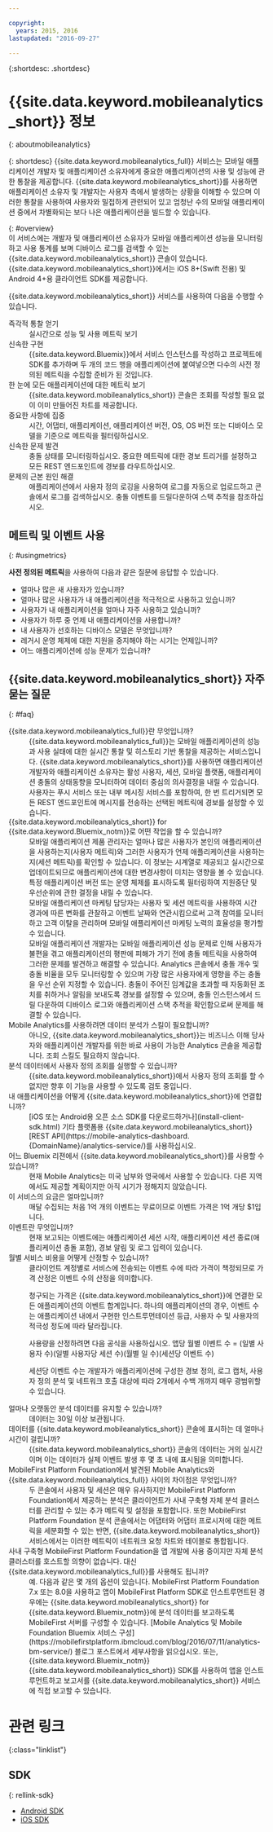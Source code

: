 ```yaml
---

copyright:
  years: 2015, 2016
lastupdated: "2016-09-27"

---
```

{:shortdesc: .shortdesc}

# {{site.data.keyword.mobileanalytics_short}} 정보  
{: aboutmobileanalytics}

{: shortdesc}
{{site.data.keyword.mobileanalytics_full}} 서비스는 모바일 애플리케이션 개발자 및 애플리케이션 소유자에게 중요한 애플리케이션의 사용 및 성능에 관한 통찰을 제공합니다. {{site.data.keyword.mobileanalytics_short}}를 사용하면 애플리케이션 소유자 및 개발자는 사용자 측에서 발생하는 상황을 이해할 수 있으며 이러한 통찰을 사용하여 사용자와 밀접하게 관련되어 있고 엄청난 수의 모바일 애플리케이션 중에서 차별화되는 보다 나은 애플리케이션을 빌드할 수 있습니다. 

{: #overview}  
이 서비스에는 개발자 및 애플리케이션 소유자가 모바일 애플리케이션 성능을 모니터링하고 사용 통계를 보며 디바이스 로그를 검색할 수 있는 {{site.data.keyword.mobileanalytics_short}} 콘솔이 있습니다. {{site.data.keyword.mobileanalytics_short}}에서는 iOS 8+(Swift 전용) 및 Android 4+용 클라이언트 SDK를 제공합니다.

<!-- Mobile Analytics Server SDKs - set of server SDKs to protect resources that are-->
<!--hosted on {{site.data.keyword.Bluemix_notm}}. Currently supported runtimes are-->
<!--Node.js and Java for Liberty.-->

{{site.data.keyword.mobileanalytics_short}} 서비스를 사용하여 다음을 수행할 수 있습니다.
<!-- and includes the following capabilities: -->
<!-- * Near real-time analytics for client activity. Exp -->
<!--* Network latency analytics. GA only -->
<!-- * Client log search and download. Exp -->
<!--* Server log search and download. GA only -->
<!-- Crash and stack trace search. Exp -->

<dl>
	<dt>즉각적 통찰 얻기</dt>
		<dd>실시간으로 성능 및 사용 메트릭 보기</dd>
	<dt>신속한 구현</dt>
		<dd>{{site.data.keyword.Bluemix}}에서 서비스 인스턴스를 작성하고 프로젝트에 SDK를 추가하며 두 개의 코드 행을 애플리케이션에 붙여넣으면 다수의 사전 정의된 메트릭을 수집할 준비가 된 것입니다.</dd>
	<!--<dt>Collect any data you want</dt>-->
		<!--<dd>Instrument apps with custom events, discover how users are interacting with your app, track purchases, and monitor app activity.  
</dd>-->
<dt>한 눈에 모든 애플리케이션에 대한 메트릭 보기</dt>
	<dd>{{site.data.keyword.mobileanalytics_short}} 콘솔은 조회를 작성할 필요 없이 <!-- both -->이미 만들어진 차트<!--and custom-->를 제공합니다.</dd>
<dt>중요한 사항에 집중</dt>
	<dd>시간, 어댑터, 애플리케이션, 애플리케이션 버전, OS, OS 버전 또는 디바이스 모델을 기준으로 메트릭을 필터링하십시오.</dd>
<dt>신속한 문제 발견</dt>
	<dd>충돌 상태를 모니터링하십시오. 중요한 메트릭에 대한 경보 트리거를 설정하고 모든 REST 엔드포인트에 경보를 라우트하십시오. </dd>
<dt>문제의 근본 원인 해결</dt>
	<dd>애플리케이션에서 사용자 정의 로깅을 사용하여 로그를 자동으로 업로드하고 콘솔에서 로그를 검색하십시오. 충돌 이벤트를 드릴다운하여 스택 추적을 참조하십시오.</dd>
</dl>
 

## 메트릭 및 이벤트 사용
{: #usingmetrics}

**사전 정의된 메트릭**을 사용하여 다음과 같은 질문에 응답할 수 있습니다.

* 얼마나 많은 새 사용자가 있습니까?  
* 얼마나 많은 사용자가 내 애플리케이션을 적극적으로 사용하고 있습니까?  
* 사용자가 내 애플리케이션을 얼마나 자주 사용하고 있습니까? 
* 사용자가 하루 중 언제 내 애플리케이션을 사용합니까?  
* 내 사용자가 선호하는 디바이스 모델은 무엇입니까? 
* 레거시 운영 체제에 대한 지원을 중지해야 하는 시기는 언제입니까? 
* 어느 애플리케이션에 성능 문제가 있습니까?  

<!--By adding your own **custom events** you can answer questions like:--> 

<!--* What features are used most and least?-->  
<!--* Where are users entering and leaving my app?-->  
<!--* What activities are users viewing most? --> 
<!--* Are users completing workflows in the app (for example, conversion funnels)? -->  

<!--Client-side logs and usage data are gathered automatically and sent to the Mobile Analytics -->
<!-- service on demand. Developers and -->
<!-- administrators can use the {{site.data.keyword.mobileanalytics_short}} service dashboard to view data that -->
<!-- is gathered by the client SDK. -->

<!--## Data visualization
{: data-visualization}

All data that is collected by the analytics service can be visualized through the {{site.data.keyword.mobileanalytics_short}} dashboard which is accessible from your {{site.data.keyword.Bluemix_notm}} dashboard by clicking your IBM {{site.data.keyword.mobileanalytics_short}} service tile instance. You can also create custom charts, based on data that is collected by the analytics service in the dashboard. In addition to an at-a-glance view of your mobile analytics, the analytics feature includes the capability to perform a raw search against client logs, captured client crash data, and any extra data that you explicitly provide through client API function calls that feed into the {{site.data.keyword.mobileanalytics_short}} service. -->

## {{site.data.keyword.mobileanalytics_short}} 자주 묻는 질문 
{: #faq}

<dl>
	<dt>{{site.data.keyword.mobileanalytics_full}}란 무엇입니까?</dt>
		<dd>{{site.data.keyword.mobileanalytics_full}}는 모바일 애플리케이션의 성능과 사용 실태에 대한 실시간 통찰 및 히스토리 기반 통찰을 제공하는 서비스입니다. {{site.data.keyword.mobileanalytics_short}}를 사용하면 애플리케이션 개발자와 애플리케이션 소유자는 활성 사용자, 세션, 모바일 플랫폼, 애플리케이션 충돌의 상태동향을 모니터하여 데이터 중심의 의사결정을 내릴 수 있습니다. 사용자는 푸시 서비스 또는 내부 메시징 서비스를 포함하여, 한 번 트리거되면 모든 REST 엔드포인트에 메시지를 전송하는 선택된 메트릭에 경보를 설정할 수 있습니다. </dd>
	<dt>{{site.data.keyword.mobileanalytics_short}} for {{site.data.keyword.Bluemix_notm}}로 어떤 작업을 할 수 있습니까?</dt>
		<dd>모바일 애플리케이션 제품 관리자는 얼마나 많은 사용자가 본인의 애플리케이션을 사용하는지(사용자 메트릭)와 그러한 사용자가 언제 애플리케이션을 사용하는지(세션 메트릭)를 확인할 수 있습니다. 이 정보는 시계열로 제공되고 실시간으로 업데이트되므로 애플리케이션에 대한 변경사항이 미치는 영향을 볼 수 있습니다. 특정 애플리케이션 버전 또는 운영 체제를 표시하도록 필터링하여 지원중단 및 우선순위에 관한 결정을 내릴 수 있습니다. </dd>
		<dd>모바일 애플리케이션 마케팅 담당자는 사용자 및 세션 메트릭을 사용하여 시간 경과에 따른 변화를 관찰하고 이벤트 날짜와 연관시킴으로써 고객 참여를 모니터하고 고객 이탈을 관리하며 모바일 애플리케이션 마케팅 노력의 효율성을 평가할 수 있습니다. </dd>
		<dd>모바일 애플리케이션 개발자는 모바일 애플리케이션 성능 문제로 인해 사용자가 불편을 겪고 애플리케이션의 평판에 피해가 가기 전에 충돌 메트릭을 사용하여 그러한 문제를 발견하고 해결할 수 있습니다. Analytics 콘솔에서 충돌 개수 및 충돌 비율을 모두 모니터링할 수 있으며 가장 많은 사용자에게 영향을 주는 충돌을 우선 순위 지정할 수 있습니다. 충돌이 주어진 임계값을 초과할 때 자동화된 조치를 취하거나 알림을 보내도록 경보를 설정할 수 있으며, 충돌 인스턴스에서 드릴 다운하여 디바이스 로그와 애플리케이션 스택 추적을 확인함으로써 문제를 해결할 수 있습니다. </dd>
	<dt>Mobile Analytics를 사용하려면 데이터 분석가 스킬이 필요합니까?</dt>
		<dd>아니오, {{site.data.keyword.mobileanalytics_short}}는 비즈니스 이해 당사자와 애플리케이션 개발자를 위한 바로 사용이 가능한 Analytics 콘솔을 제공합니다. 조회 스킬도 필요하지 않습니다. </dd>
	<dt>분석 데이터에서 사용자 정의 조회를 실행할 수 있습니까?</dt>
		<dd>{{site.data.keyword.mobileanalytics_short}}에서 사용자 정의 조회를 할 수 없지만 향후 이 기능을 사용할 수 있도록 검토 중입니다. </dd>
	<dt>내 애플리케이션을 어떻게 {{site.data.keyword.mobileanalytics_short}}에 연결합니까?</dt>
		<dd>[iOS 또는 Android용 오픈 소스 SDK를 다운로드하거나](install-client-sdk.html) 기타 플랫폼용 {{site.data.keyword.mobileanalytics_short}} [REST API](https://mobile-analytics-dashboard.{DomainName}/analytics-service/)를 사용하십시오. </dd>
	<dt>어느 Bluemix 리젼에서 {{site.data.keyword.mobileanalytics_short}}를 사용할 수 있습니까?</dt>
		<dd>현재 Mobile Analytics는 미국 남부와 영국에서 사용할 수 있습니다. 다른 지역에서도 제공할 계획이지만 아직 시기가 정해지지 않았습니다. </dd>
	<dt>이 서비스의 요금은 얼마입니까?</dt>
		<dd>매달 수집되는 처음 1억 개의 이벤트는 무료이므로 이벤트 가격은 1억 개당 $1입니다.</dd>
	<dt>이벤트란 무엇입니까?</dt>
		<dd>현재 보고되는 이벤트에는 애플리케이션 세션 시작, 애플리케이션 세션 종료(애플리케이션 충돌 포함), 경보 알림 및 로그 입력이 있습니다. </dd>
	<dt>월별 서비스 비용을 어떻게 산정할 수 있습니까?</dt>
		<dd>클라이언트 계정별로 서비스에 전송되는 이벤트 수에 따라 가격이 책정되므로 가격 산정은 이벤트 수의 산정을 의미합니다.   
<p>
청구되는 가격은 {{site.data.keyword.mobileanalytics_short}}에 연결한 모든 애플리케이션의 이벤트 합계입니다. 하나의 애플리케이션의 경우, 이벤트 수는 애플리케이션 내에서 구현한 인스트루먼테이션 등급, 사용자 수 및 사용자의 적극성 정도에 따라 달라집니다.    
</p>
<p>
사용량을 산정하려면 다음 공식을 사용하십시오.
앱당 월별 이벤트 수 = (일별 사용자 수)(일별 사용자당 세션 수)(월별 일 수)(세션당 이벤트 수)
</p>
<p>
세션당 이벤트 수는 개발자가 애플리케이션에 구성한 경보 정의, 로그 캡처, 사용자 정의 분석 및 네트워크 호출 대상에 따라 2개에서 수백 개까지 매우 광범위할 수 있습니다.
</p>
	<dt>얼마나 오랫동안 분석 데이터를 유지할 수 있습니까?</dt>
		<dd>데이터는 30일 이상 보관됩니다. </dd>
	<dt>데이터를 {{site.data.keyword.mobileanalytics_short}} 콘솔에 표시하는 데 얼마나 시간이 걸립니까?</dt>
		<dd>{{site.data.keyword.mobileanalytics_short}} 콘솔의 데이터는 거의 실시간이며 이는 데이터가 실제 이벤트 발생 후 몇 초 내에 표시됨을 의미합니다.  </dd>
	<dt>MobileFirst Platform Foundation에서 발견된 Mobile Analytics와 {{site.data.keyword.mobileanalytics_full}} 사이의 차이점은 무엇입니까?</dt>
		<dd>두 콘솔에서 사용자 및 세션은 매우 유사하지만 MobileFirst Platform Foundation에서 제공하는 분석은 클라이언트가 사내 구축형 자체 분석 클러스터를 관리할 수 있는 추가 메트릭 및 설정을 포함합니다. 또한 MobileFirst Platform Foundation 분석 콘솔에서는 어댑터와 어댑터 프로시저에 대한 메트릭을 세분화할 수 있는 반면, {{site.data.keyword.mobileanalytics_short}} 서비스에서는 이러한 메트릭이 네트워크 요청 차트와 테이블로 통합됩니다. </dd>
	<dt>사내 구축형 MobileFirst Platform Foundation을 앱 개발에 사용 중이지만 자체 분석 클러스터를 호스트할 의향이 없습니다. 대신 {{site.data.keyword.mobileanalytics_full}}를 사용해도 됩니까?</dt>
		<dd>예. 다음과 같은 몇 개의 옵션이 있습니다. MobileFirst Platform Foundation 7.x 또는 8.0을 사용하고 앱이 MobileFirst Platform SDK로 인스트루먼트된 경우에는 {{site.data.keyword.mobileanalytics_short}} for {{site.data.keyword.Bluemix_notm}}에 분석 데이터를 보고하도록 MobileFirst 서버를 구성할 수 있습니다. [Mobile Analytics 및 Mobile Foundation Bluemix 서비스 구성](https://mobilefirstplatform.ibmcloud.com/blog/2016/07/11/analytics-bm-service/) 블로그 포스트에서 세부사항을 읽으십시오. 또는, {{site.data.keyword.Bluemix_notm}} {{site.data.keyword.mobileanalytics_short}} SDK를 사용하여 앱을 인스트루먼트하고 보고서를 {{site.data.keyword.mobileanalytics_short}} 서비스에 직접 보고할 수 있습니다. </dd>
	<!-- <dt>My instance of  {{site.data.keyword.mobileanalytics_short}} does not look like the screen shots in the catalog. What's going on?</dt> -->
		<!-- <dd>Most likely you are using the Classic view interface for {{site.data.keyword.Bluemix_notm}}. Classic view is deprecated, so {{site.data.keyword.mobileanalytics_short}} runs best in the new {{site.data.keyword.Bluemix_notm}} interface. If you are in Classic view, you will see a link in the {{site.data.keyword.Bluemix_notm}} header that says <strong>Try the new {{site.data.keyword.Bluemix_notm}}</strong>. Click that link to use the new interface.</dd> -->
</dl>


# 관련 링크
 {:class="linklist"}

## SDK
{: rellink-sdk}
<!-- Links to SDK download and SDK Developer Guide -->
* [Android SDK](https://github.com/ibm-bluemix-mobile-services/bms-clientsdk-android-core)  
* [iOS SDK](https://github.com/ibm-bluemix-mobile-services/bms-clientsdk-swift-core)  

<!-- {:elementKind="article" id="rellinks"} -->
